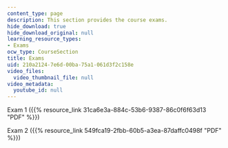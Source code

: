 ```yaml
---
content_type: page
description: This section provides the course exams.
hide_download: true
hide_download_original: null
learning_resource_types:
- Exams
ocw_type: CourseSection
title: Exams
uid: 210a2124-7e6d-00ba-75a1-061d3f2c158e
video_files:
  video_thumbnail_file: null
video_metadata:
  youtube_id: null
---
```


Exam 1 ({{% resource_link 31ca6e3a-884c-53b6-9387-86c0f6f63d13 "PDF" %}})

Exam 2 ({{% resource_link 549fca19-2fbb-60b5-a3ea-87daffc0498f "PDF" %}})